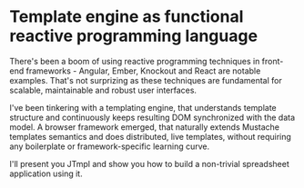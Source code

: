 # Template engine as functional reactive programming language


There's been a boom of using reactive programming techniques in front-end frameworks - Angular, Ember, Knockout and React are notable examples. That's not surprizing as these techniques are fundamental for scalable, maintainable and robust user interfaces.

I've been tinkering with a templating engine, that understands template structure and continuously keeps resulting DOM synchronized with the data model. A browser framework emerged, that naturally extends Mustache templates semantics and does distributed, live templates, without requiring any boilerplate or framework-specific learning curve.

I'll present you JTmpl and show you how to build a non-trivial spreadsheet application using it.